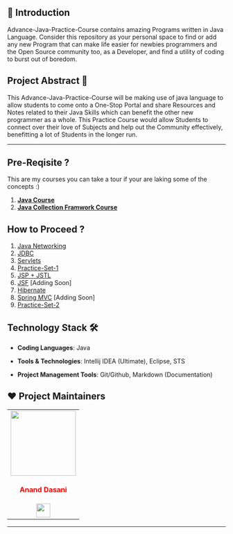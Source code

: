 ## 📌 Introduction

Advance-Java-Practice-Course contains amazing Programs written in Java Language. Consider this repository as your personal space to find or add any new Program that can make life easier for newbies programmers and the Open Source community too, as a Developer, and find a utility of coding to burst out of boredom.


## Project Abstract 🙋

This Advance-Java-Practice-Course will be making use of java language to allow students to come onto a One-Stop Portal and share Resources and Notes related to their Java Skills which can benefit the other new programmer as a whole. This Practice Course would allow Students to connect over their love of Subjects and help out the Community effectively, benefitting a lot of Students in the longer run.

---

## Pre-Reqisite ?

This are my courses you can take a tour if your are laking some of the concepts :)
1. [**Java Course**](https://github.com/ananddasani/Java-Practice-Course)
2. [**Java Collection Framwork Course**](https://github.com/ananddasani/Java_Collection_Framework)



## How to Proceed ?

1. [Java Networking ](https://github.com/ananddasani/Advance-Java-Practice-Course/tree/main/Java%20Networking) 
2. [JDBC](https://github.com/ananddasani/Advance-Java-Practice-Course/tree/main/JDBC)
3. [Servlets](https://github.com/ananddasani/Advance-Java-Practice-Course/tree/main/Servlet)
4. [Practice-Set-1](https://github.com/ananddasani/Advance-Java-Practice-Course/tree/main/Practice-Set-1)
5. [JSP + JSTL](https://github.com/ananddasani/Advance-Java-Practice-Course/tree/main/JSP)
6. [JSF](https://github.com/ananddasani/Advance-Java-Practice-Course/tree/main/JSF) [Adding Soon]
7. [Hibernate](https://github.com/ananddasani/Advance-Java-Practice-Course/tree/main/Hibernate/src/main/java)
8. [Spring MVC](https://github.com/ananddasani/Advance-Java-Practice-Course/tree/main/Spring%20MVC) [Adding Soon]
9. [Practice-Set-2](https://github.com/ananddasani/Advance-Java-Practice-Course/tree/main/Practice-Set-2)


## Technology Stack 🛠️

- **Coding Languages**: Java

- **Tools & Technologies**: Intellij IDEA (Ultimate), Eclipse, STS

- **Project Management Tools**: Git/Github, Markdown (Documentation)


## ❤️ Project Maintainers
<table>
<tr>
<td align="center"><a href="https://github.com/ananddasani"><img src="https://avatars.githubusercontent.com/u/74413402?s=400&u=f0e841bfa3bad7e069702458b4f860550545b0ac&v=4" width=150px height=150px /></a></br> <h4 style="color:red;">Anand Dasani</h4>
<a href="https://www.linkedin.com/in/anand-dasani-b72954202/"><img src="https://mpng.subpng.com/20180324/vhe/kisspng-linkedin-computer-icons-logo-social-networking-ser-facebook-5ab6ebfe5f5397.2333748215219374063905.jpg" width="32px" height="32px"></a></td>

</tr>
</table>

---
